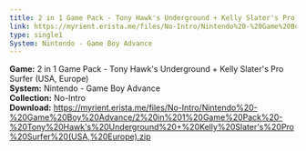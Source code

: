 ```yaml
---
title: 2 in 1 Game Pack - Tony Hawk's Underground + Kelly Slater's Pro Surfer (USA, Europe)
link: https://myrient.erista.me/files/No-Intro/Nintendo%20-%20Game%20Boy%20Advance/2%20in%201%20Game%20Pack%20-%20Tony%20Hawk's%20Underground%20+%20Kelly%20Slater's%20Pro%20Surfer%20(USA,%20Europe).zip
type: single1
System: Nintendo - Game Boy Advance
---
```

<b>Game:</b> 2 in 1 Game Pack - Tony Hawk's Underground + Kelly Slater's Pro Surfer (USA, Europe)<br>
<b>System:</b> Nintendo - Game Boy Advance<br>
<b>Collection:</b> No-Intro<br>
<b>Download:</b> https://myrient.erista.me/files/No-Intro/Nintendo%20-%20Game%20Boy%20Advance/2%20in%201%20Game%20Pack%20-%20Tony%20Hawk's%20Underground%20+%20Kelly%20Slater's%20Pro%20Surfer%20(USA,%20Europe).zip